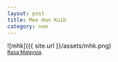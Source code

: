 ```yaml
---
layout: post
title: Mee Hun Kuih
category: nom
---
```


![mhk]({{ site.url }}/assets/mhk.png)
<br>
<sub><a href="http://rasamalaysia.com/pan-mee-recipe/" target="_blank">Rasa Malaysia</a>.</sub>

